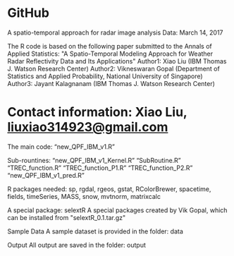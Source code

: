 # GitHub
A spatio-temporal approach for radar image analysis
Data: March 14, 2017


The R code is based on the following paper submitted to the Annals of Applied Statistics:
"A Spatio-Temporal Modeling Approach for Weather Radar Reflectivity Data and Its Applications"
Author1: Xiao Liu (IBM Thomas J. Watson Research Center) 
Author2: Vikneswaran Gopal (Department of Statistics and Applied Probability, National University of Singapore)
Author3: Jayant Kalagnanam (IBM Thomas J. Watson Research Center) 

# Contact information: Xiao Liu, liuxiao314923@gmail.com

The main code:
“new_QPF_IBM_v1.R”

Sub-rountines:
“new_QPF_IBM_v1_Kernel.R”
“SubRoutine.R”
“TREC_function.R”
“TREC_function_P1.R”
“TREC_function_P2.R”
“new_QPF_IBM_v1_pred.R”

R packages needed:
sp, rgdal, rgeos, gstat, RColorBrewer, spacetime, fields, timeSeries, MASS, snow, mvtnorm, matrixcalc

A special package: selextR
A special packages created by Vik Gopal, which can be installed from "selextR_0.1.tar.gz"

Sample Data
A sample dataset is provided in the folder: data

Output
All output are saved in the folder: output


